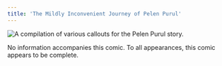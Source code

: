 ```yaml
---
title: 'The Mildly Inconvenient Journey of Pelen Purul'
---
```


![A compilation of various callouts for the Pelen Purul story.](images/pelen-purul/pelen.jpg)

No information accompanies this comic. To all appearances, this comic appears to be complete.
